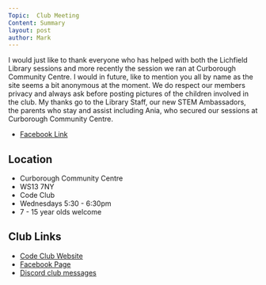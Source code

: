 ```yaml
---
Topic:  Club Meeting
Content: Summary
layout: post
author: Mark
---
```

I would just like to thank everyone who has helped with both the Lichfield Library sessions and more recently the session we ran at Curborough Community Centre. I would in future, like to mention you all by name as the site seems a bit anonymous at the moment. We do respect our members privacy and always ask before posting pictures of the children involved in the club. My thanks go to the Library Staff, our new STEM Ambassadors, the parents who stay and assist including Ania, who secured our sessions at Curborough Community Centre.



* [Facebook Link](https://www.facebook.com/1481985248595237/posts/2056204781173278/)

## Location

* Curborough Community Centre
* WS13 7NY
* Code Club
* Wednesdays 5:30 - 6:30pm
* 7 - 15 year olds welcome

## Club Links

* [Code Club Website](https://lichfield-code-club.github.io/)
* [Facebook Page](https://www.facebook.com/LichfieldCoders)
* [Discord club messages](https://discord.gg/szz6xGK)
